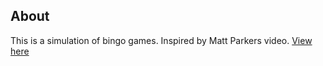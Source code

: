 ## About

This is a simulation of bingo games. Inspired by Matt Parkers video. [View here](https://www.youtube.com/watch?v=AHP1T8fTxpQ)
